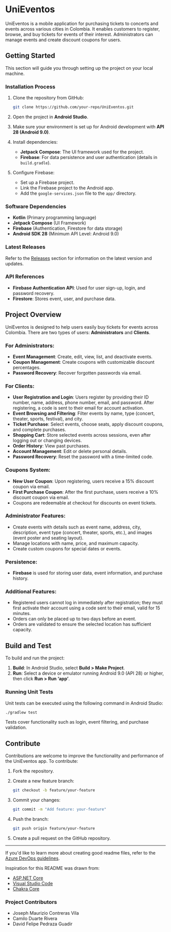 
# UniEventos

UniEventos is a mobile application for purchasing tickets to concerts and events across various cities in Colombia. It enables customers to register, browse, and buy tickets for events of their interest. Administrators can manage events and create discount coupons for users.

## Getting Started

This section will guide you through setting up the project on your local machine.

### Installation Process

1. Clone the repository from GitHub:

   ```bash
   git clone https://github.com/your-repo/UniEventos.git
   ```

2. Open the project in **Android Studio**.

3. Make sure your environment is set up for Android development with **API 28 (Android 9.0)**.

4. Install dependencies:
   - **Jetpack Compose**: The UI framework used for the project.
   - **Firebase**: For data persistence and user authentication (details in `build.gradle`).

5. Configure Firebase:
   - Set up a Firebase project.
   - Link the Firebase project to the Android app.
   - Add the `google-services.json` file to the `app/` directory.

### Software Dependencies

- **Kotlin** (Primary programming language)
- **Jetpack Compose** (UI Framework)
- **Firebase** (Authentication, Firestore for data storage)
- **Android SDK 28** (Minimum API Level: Android 9.0)
  
### Latest Releases

Refer to the [Releases](https://github.com/your-repo/UniEventos/releases) section for information on the latest version and updates.

### API References

- **Firebase Authentication API**: Used for user sign-up, login, and password recovery.
- **Firestore**: Stores event, user, and purchase data.

## Project Overview

UniEventos is designed to help users easily buy tickets for events across Colombia. There are two types of users: **Administrators** and **Clients**.

### For Administrators:
- **Event Management**: Create, edit, view, list, and deactivate events.
- **Coupon Management**: Create coupons with customizable discount percentages.
- **Password Recovery**: Recover forgotten passwords via email.

### For Clients:
- **User Registration and Login**: Users register by providing their ID number, name, address, phone number, email, and password. After registering, a code is sent to their email for account activation.
- **Event Browsing and Filtering**: Filter events by name, type (concert, theater, sports, festival), and city.
- **Ticket Purchase**: Select events, choose seats, apply discount coupons, and complete purchases.
- **Shopping Cart**: Store selected events across sessions, even after logging out or changing devices.
- **Order History**: View past purchases.
- **Account Management**: Edit or delete personal details.
- **Password Recovery**: Reset the password with a time-limited code.

### Coupons System:
- **New User Coupon**: Upon registering, users receive a 15% discount coupon via email.
- **First Purchase Coupon**: After the first purchase, users receive a 10% discount coupon via email.
- Coupons are redeemable at checkout for discounts on event tickets.

### Administrator Features:
- Create events with details such as event name, address, city, description, event type (concert, theater, sports, etc.), and images (event poster and seating layout).
- Manage locations with name, price, and maximum capacity.
- Create custom coupons for special dates or events.

### Persistence:
- **Firebase** is used for storing user data, event information, and purchase history.

### Additional Features:
- Registered users cannot log in immediately after registration; they must first activate their account using a code sent to their email, valid for 15 minutes.
- Orders can only be placed up to two days before an event.
- Orders are validated to ensure the selected location has sufficient capacity.

## Build and Test

To build and run the project:

1. **Build**: In Android Studio, select **Build > Make Project**.
2. **Run**: Select a device or emulator running Android 9.0 (API 28) or higher, then click **Run > Run ‘app’**.

### Running Unit Tests

Unit tests can be executed using the following command in Android Studio:

```bash
./gradlew test
```

Tests cover functionality such as login, event filtering, and purchase validation.

## Contribute

Contributions are welcome to improve the functionality and performance of the UniEventos app. To contribute:

1. Fork the repository.
2. Create a new feature branch:

   ```bash
   git checkout -b feature/your-feature
   ```

3. Commit your changes:

   ```bash
   git commit -m "Add feature: your-feature"
   ```

4. Push the branch:

   ```bash
   git push origin feature/your-feature
   ```

5. Create a pull request on the GitHub repository.

---

If you'd like to learn more about creating good readme files, refer to the [Azure DevOps guidelines](https://docs.microsoft.com/en-us/azure/devops/repos/git/create-a-readme?view=azure-devops).

Inspiration for this README was drawn from:
- [ASP.NET Core](https://github.com/aspnet/Home)
- [Visual Studio Code](https://github.com/Microsoft/vscode)
- [Chakra Core](https://github.com/Microsoft/ChakraCore)

### Project Contributors

- Joseph Maurizio Contreras Vila
- Camilo Duarte Rivera
- David Felipe Pedraza Guadir

